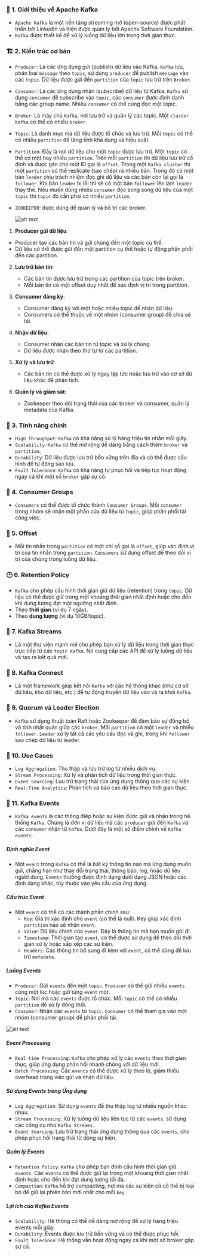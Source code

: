 ###  📘 1. Giới thiệu về Apache Kafka

- `Apache Kafka` là một nền tảng streaming mở (open-source) được phát triển bởi LinkedIn và hiện được quản lý bởi Apache Software Foundation.
- `Kafka` được thiết kế để xử lý luồng dữ liệu lớn trong thời gian thực.

###  🏗️ 2. Kiến trúc cơ bản

- `Producer`: Là các ứng dụng gửi (publish) dữ liệu vào Kafka. `Kafka` lưu, phân loại `message` theo `topic`, sử dụng `producer` để publish `message` vào các `topic`. Dữ liệu được gửi đển `partition` của `topic` lưu trữ trên `Broker`.
- `Consumer`: Là các ứng dụng nhận (subscribe) dữ liệu từ Kafka. `Kafka` sử dụng `consumer` để subscribe vào `topic`, các `consumer` được định danh bằng các group name. Nhiều `consumer` có thể cùng đọc một topic.
- `Broker`: Là máy chủ `Kafka`, nơi lưu trữ và quản lý các topic. Một `cluster Kafka` có thể có nhiều `broker`.
- `Topic`: Là danh mục mà dữ liệu được tổ chức và lưu trữ. Mỗi `topic` có thể có nhiều `partition` để tăng tính khả dụng và hiệu suất.
- `Partition`: Đây là nơi dữ liệu cho một `topic` được lưu trữ. Một `topic` có thể có một hay nhiều `partition`. Trên mỗi `partition` thì dữ liệu lưu trữ cố định và được gán cho một ID gọi là `offset`. Trong một `Kafka cluster` thì một `partition` có thể replicate (sao chép) ra nhiều bản. Trong đó có một bản `leader` chịu trách nhiệm đọc ghi dữ liệu và các bản còn lại gọi là `follower`. Khi bản `leader` bị lỗi thì sẽ có một bản `follower` lên làm `leader` thay thế. Nếu muốn dùng nhiều `consumer` đọc song song dữ liệu của một `topic` thì `topic` đó cần phải có nhiều `partition`.
- `ZOOKEEPER`: được dùng để quản lý và bố trí các broker.

  ![alt text](kafka.png)

1. **Producer gửi dữ liệu**:

- Producer tạo các bản tin và gửi chúng đến một topic cụ thể.
- Dữ liệu có thể được gửi đến một partition cụ thể hoặc tự động phân phối đến các partition.

2. **Lưu trữ bản tin**:

   - Các bản tin được lưu trữ trong các partition của topic trên broker.
   - Mỗi bản tin có một offset duy nhất để xác định vị trí trong partition.

3. **Consumer đăng ký**:

   - Consumer đăng ký với một hoặc nhiều topic để nhận dữ liệu.
   - Consumers có thể thuộc về một nhóm (consumer group) để chia sẻ tải.

4. **Nhận dữ liệu**:

   - Consumer nhận các bản tin từ topic và xử lý chúng.
   - Dữ liệu được nhận theo thứ tự từ các partition.

5. **Xử lý và lưu trữ**:

   - Các bản tin có thể được xử lý ngay lập tức hoặc lưu trữ vào cơ sở dữ liệu khác để phân tích.

6. **Quản lý và giám sát**:
   - Zookeeper theo dõi trạng thái của các broker và consumer, quản lý metadata của Kafka.

###  🚀  3. Tính năng chính

- `High Throughput`: `Kafka` có khả năng xử lý hàng triệu tin nhắn mỗi giây.
- `Scalability`: `Kafka` có thể mở rộng dễ dàng bằng cách thêm `broker` và `partition`.
- `Durability`: Dữ liệu được lưu trữ bền vững trên đĩa và có thể được cấu hình để tự động sao lưu.
- `Fault Tolerance`: `Kafka` có khả năng tự phục hồi và tiếp tục hoạt động ngay cả khi một số `broker` gặp sự cố.

###  👥 4. Consumer Groups

- `Consumers` có thể được tổ chức thành `Consumer Groups`. Mỗi `consumer` trong nhóm sẽ nhận một phần của dữ liệu từ `topic`, giúp phân phối tải công việc.

###  🔢  5. Offset

- Mỗi tin nhắn trong `partition` có một chỉ số gọi là `offset`, giúp xác định vị trí của tin nhắn trong `partition`. `Consumers` sử dụng offset để theo dõi vị trí của chúng trong luồng dữ liệu.

### 🕒  6. Retention Policy

- `Kafka` cho phép cấu hình thời gian giữ dữ liệu (retention) trong `topic`. Dữ liệu có thể được giữ trong một khoảng thời gian nhất định hoặc cho đến khi dung lượng đạt một ngưỡng nhất định.
- Theo **thời gian** (ví dụ 7 ngày).
- Theo **dung lượng** (ví dụ 10GB/topic).

### 🔁 7. Kafka Streams

- Là một thư viện mạnh mẽ cho phép bạn xử lý dữ liệu trong thời gian thực trực tiếp từ các `topic Kafka`. Nó cung cấp các API để xử lý luồng dữ liệu và tạo ra kết quả mới.

### 🔌 8. Kafka Connect

- Là một framework giúp kết nối `Kafka` với các hệ thống khác (như cơ sở dữ liệu, kho dữ liệu, etc.) để tự động truyền dữ liệu vào và ra khỏi `Kafka`.

### 👑 9. Quorum và Leader Election

- `Kafka` sử dụng thuật toán Raft hoặc Zookeeper để đảm bảo sự đồng bộ và tính nhất quán giữa các `broker`. Mỗi `partition` có một `leader` và nhiều `follower`. `Leader` xử lý tất cả các yêu cầu đọc và ghi, trong khi `follower` sao chép dữ liệu từ leader.

###  💼  10. Use Cases

- `Log Aggregation`: Thu thập và lưu trữ log từ nhiều dịch vụ.
- `Stream Processing`: Xử lý và phân tích dữ liệu trong thời gian thực.
- `Event Sourcing`: Lưu trữ trạng thái của ứng dụng thông qua các sự kiện.
- `Real-Time Analytics`: Phân tích và báo cáo dữ liệu theo thời gian thực.

### 📨 11. Kafka Events

- `Kafka events` là các thông điệp hoặc sự kiện được gửi và nhận trong hệ thống `Kafka`. Chúng là đơn vị dữ liệu mà các `producer` gửi đến `Kafka` và các `consumer` nhận từ `Kafka`. Dưới đây là một số điểm chính về `Kafka events`:

##### Định nghĩa Event

- Một `event` trong `Kafka` có thể là bất kỳ thông tin nào mà ứng dụng muốn gửi, chẳng hạn như thay đổi trạng thái, thông báo, log, hoặc dữ liệu người dùng.
  `Events` thường được định dạng dưới dạng JSON hoặc các định dạng khác, tùy thuộc vào yêu cầu của ứng dụng.

##### Cấu trúc Event

- Một `event` có thể có các thành phần chính sau:
  - `Key`: Giá trị xác định cho `event` (có thể là null). Key giúp xác định `partition` nào sẽ nhận `event`.
  - `Value`: Dữ liệu chính của `event`. Đây là thông tin mà bạn muốn gửi đi.
  - `Timestamp`: Thời gian tạo `event`, có thể được sử dụng để theo dõi thời gian xử lý hoặc sắp xếp các sự kiện.
  - `Headers`: Các thông tin bổ sung đi kèm với `event`, có thể dùng để lưu trữ `metadata`.

##### Luồng Events

- `Producer`: Gửi `events` đến một `topic`. `Producer` có thể gửi nhiều `events` cùng một lúc hoặc gửi từng `event` một.
- `Topic`: Nơi mà các `events` được tổ chức. Mỗi `topic` có thể có nhiều `partition` để xử lý đồng thời.
- `Consumer`: Nhận các `events` từ `topic`. `Consumer` có thể tham gia vào một nhóm (consumer group) để phân phối tải.

![alt text](image.png)

##### Event Processing

- `Real-time Processing`: `Kafka` cho phép xử lý các `events` theo thời gian thực, giúp ứng dụng phản hồi nhanh chóng với dữ liệu mới.
- `Batch Processing`: Các `events` có thể được xử lý theo lô, giảm thiểu overhead trong việc gửi và nhận dữ liệu.

##### Sử dụng Events trong Ứng dụng

- `Log Aggregation`: Sử dụng `events` để thu thập log từ nhiều nguồn khác nhau.
- `Stream Processing`: Xử lý luồng dữ liệu liên tục từ các `events`, sử dụng các công cụ như `Kafka Streams`.
- `Event Sourcing`: Lưu trữ trạng thái ứng dụng thông qua các `events`, cho phép phục hồi trạng thái từ dòng sự kiện.

##### Quản lý Events

- `Retention Policy`: `Kafka` cho phép bạn định cấu hình thời gian giữ `events`. Các `events` có thể được giữ lại trong một khoảng thời gian nhất định hoặc cho đến khi đạt dung lượng tối đa.
- `Compaction`: `Kafka` hỗ trợ compacting, nơi mà các sự kiện cũ có thể bị loại bỏ để giữ lại phiên bản mới nhất cho mỗi `key`.

##### Lợi ích của Kafka Events

- `Scalability`: Hệ thống có thể dễ dàng mở rộng để xử lý hàng triệu events mỗi giây.
- `Durability`: Events được lưu trữ bền vững và có thể được phục hồi.
- `Fault Tolerance`: Hệ thống vẫn hoạt động ngay cả khi một số broker gặp sự cố.
